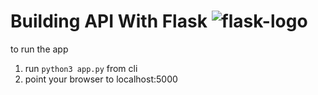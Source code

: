 
# Building API With Flask ![flask-logo](https://www.vectorlogo.zone/logos/pocoo_flask/pocoo_flask-ar21.svg)


to run the app 
1. run ```python3 app.py``` from cli 
2. point your browser to localhost:5000